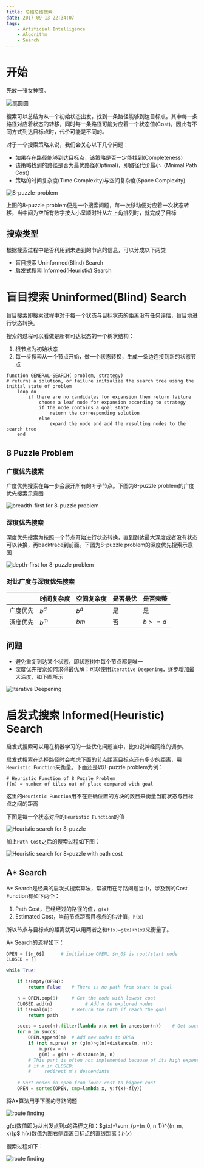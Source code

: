 ```yaml
---
title: 总结总结搜索
date: 2017-09-13 22:34:07
tags: 
    - Artificial Intelligence
    - Algorithm
    - Search
---
```


# 开始

先放一张女神照。

![高圆圆](/images/search/gyy.jpeg)

搜索可以总结为从一个初始状态出发，找到一条路径能够到达目标点。其中每一条路径对应着状态的转移，同时每一条路径可能对应着一个状态值(Cost)，因此有不同方式到达目标点时，代价可能是不同的。

对于一个搜索策略来说，我们会关心以下几个问题：

* 如果存在路径能够到达目标点，该策略是否一定能找到(Completeness)
* 该策略找到的路径是否为最优路径(Optimal)，即路径代价最小（Mnimal Path Cost）
* 策略的时间复杂度(Time Complexity)与空间复杂度(Space Complexity)

![8-puzzle-problem](/images/search/8-puzzle.png)

上图的8-puzzle problem便是一个搜索问题，每一次移动便对应着一次状态转移，当中间为空所有数字按大小呈顺时针从左上角排列时，就完成了目标

## 搜索类型

根据搜索过程中是否利用到未遇到的节点的信息，可以分成以下两类

* 盲目搜索 Uninformed(Blind) Search 
* 启发式搜索 Informed(Heuristic) Search

# 盲目搜索 Uninformed(Blind) Search 

盲目搜索即搜索过程中对于每一个状态与目标状态的距离没有任何评估，盲目地进行状态转换。

搜索的过程可以看做是所有可达状态的一个树状结构：

1. 根节点为初始状态
2. 每一步搜索从一个节点开始，做一个状态转换，生成一条边连接到新的状态节点

```
function GENERAL-SEARCH( problem, strategy) 
# returns a solution, or failure initialize the search tree using the initial state of problem
    loop do
        if there are no candidates for expansion then return failure
            choose a leaf node for expansion according to strategy
            if the node contains a goal state 
                return the corresponding solution 
            else 
                expand the node and add the resulting nodes to the search tree
    end
```

## 8 Puzzle Problem

### 广度优先搜索

广度优先搜索在每一步会展开所有的叶子节点。下图为8-puzzle problem的广度优先搜索示意图

![breadth-first for 8-puzzle problem](/images/search/8-puzzle-breadth.png)

### 深度优先搜索

深度优先搜索为按照一个节点开始进行状态转换，直到到达最大深度或者没有状态可以转换，再backtrace到前面。下图为8-puzzle problem的深度优先搜索示意图

![depth-first for 8-puzzle problem](/images/search/8-puzzle-depth.png)

### 对比广度与深度优先搜索

|  | 时间复杂度 | 空间复杂度 | 是否最优 | 是否完整 |
|---|----|----|----|----|
| 广度优先 | $b^d$ | $b^d$ | 是 | 是 |
| 深度优先 | $b^m$ | $bm$ | 否 | $b>=d$ |

## 问题

* 避免重复到达某个状态，即状态树中每个节点都是唯一
* 深度优先搜索如何求得最优解：可以使用`Iterative Deepening`，逐步增加最大深度，如下图所示

![Iterative Deepening](/images/search/iterative-deepen.png)

# 启发式搜索 Informed(Heuristic) Search

启发式搜索可以用在机器学习的一些优化问题当中，比如说神经网络的调参。

启发式搜索在选择路径时会考虑下面的节点距离目标点还有多少的距离，用`Heuristic Function`来衡量。下面还是以8-puzzle problem为例：

```
# Heuristic Function of 8 Puzzle Problem
f(n) = number of tiles out of place compared with goal
```

这里的`Heuristic Function`用不在正确位置的方块的数目来衡量当前状态与目标点之间的距离

下图是每一个状态对应的`Heuristic Function`的值

![Heuristic search for 8-puzzle](/images/search/8-puzzle-heuristic.png)

加上`Path Cost`之后的搜索过程如下图：

![Heuristic search for 8-puzzle with path cost](/images/search/8-puzzle-heuristic-with-path-cost.png)

## A* Search

A* Search是经典的启发式搜索算法，常被用在寻路问题当中，涉及到的Cost Function有如下两个：

1. Path Cost，已经经过的路径的值，`g(x)`
2. Estimated Cost，当前节点距离目标点的估计值，`h(x)`

所以节点与目标点的距离就可以用两者之和`f(x)=g(x)+h(x)`来衡量了。

A* Search的流程如下：

``` python
OPEN = [$n_0$]      # initialize OPEN, $n_0$ is root/start node
CLOSED = []

while True:

    if isEmpty(OPEN):
        return False    # There is no path from start to goal

    n = OPEN.pop(0)     # Get the node with lowest cost
    CLOSED.add(n)            # Add n to explored nodes
    if isGoal(n):       # Return the path if reach the goal
        return path     

    succs = succ(n).filter(lambda x:x not in ancestor(n))    # Get successors of node n
    for m in succs:
        OPEN.append(m)  # Add new nodes to OPEN
        if (not m.prev) or (g(m)>g(n)+distance(m, n)):
            m.prev = n
            g(m) = g(n) + distance(m, n)
        # This part is often not implemented because of its high expense
        # if m in CLOSED:
        #     redirect m's descendants
    
    # Sort nodes in open from lower cost to higher cost
    OPEN = sorted(OPEN, cmp=lambda x, y:f(x)-f(y))  
```

将A*算法用于下图的寻路问题

![route finding](/images/search/A*-route-finding.png)


g(x)数值即为从出发点到x的路径之和：$g(x)=\sum_{p=(n_0, n_1)}^{(n_m, x)}p$
h(x)数值为图右侧距离目标点的直线距离：$h(x)$

搜索过程如下：

![route finding](/images/search/A*-route-finding-tree.png)
